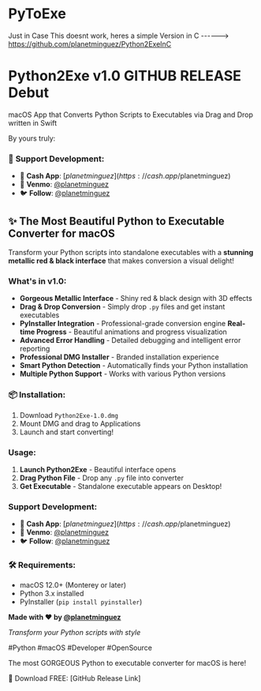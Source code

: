 # PyToExe

Just in Case This doesnt work, heres a simple Version in C ------> https://github.com/planetminguez/Python2ExeInC

#  Python2Exe v1.0 GITHUB RELEASE Debut

macOS App that Converts Python Scripts to Executables via Drag and Drop written in Swift

By yours truly:
### 💝 **Support Development:**
- 💚 **Cash App**: [$planetminguez](https://cash.app/$planetminguez)
- 💙 **Venmo**: [@planetminguez](https://venmo.com/u/planetminguez)
- 🐦 **Follow**: [@planetminguez](https://twitter.com/planetminguez)

## ✨ The Most Beautiful Python to Executable Converter for macOS

Transform your Python scripts into standalone executables with a **stunning metallic red & black interface** that makes conversion a visual delight!

###  **What's in v1.0:**

-  **Gorgeous Metallic Interface** - Shiny red & black design with 3D effects
-  **Drag & Drop Conversion** - Simply drop `.py` files and get instant executables
-  **PyInstaller Integration** - Professional-grade conversion engine
   **Real-time Progress** - Beautiful animations and progress visualization
-  **Advanced Error Handling** - Detailed debugging and intelligent error reporting
-  **Professional DMG Installer** - Branded installation experience
-  **Smart Python Detection** - Automatically finds your Python installation
-  **Multiple Python Support** - Works with various Python versions

### 📦 **Installation:**
1. Download `Python2Exe-1.0.dmg`
2. Mount DMG and drag to Applications
3. Launch and start converting!

###  **Usage:**
1. **Launch Python2Exe** - Beautiful interface opens
2. **Drag Python File** - Drop any `.py` file into converter
3. **Get Executable** - Standalone executable appears on Desktop!

###  **Support Development:**
- 💚 **Cash App**: [$planetminguez](https://cash.app/$planetminguez)
- 💙 **Venmo**: [@planetminguez](https://venmo.com/u/planetminguez)
- 🐦 **Follow**: [@planetminguez](https://twitter.com/planetminguez)

### 🛠️ **Requirements:**
- macOS 12.0+ (Monterey or later)
- Python 3.x installed
- PyInstaller (`pip install pyinstaller`)

**Made with ❤️ by [@planetminguez](https://github.com/planetminguez)**

*Transform your Python scripts with style* 

#Python #macOS #Developer #OpenSource

The most GORGEOUS Python to executable converter for macOS is here!

🔗 Download FREE: [GitHub Release Link]


